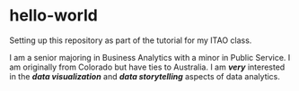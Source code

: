 # hello-world
Setting up this repository as part of the tutorial for my ITAO class.

I am a senior majoring in Business Analytics with a minor in Public Service. I am originally from Colorado but have ties to Australia. I am _**very**_ interested in the _**data visualization**_ and _**data storytelling**_ aspects of data analytics.
